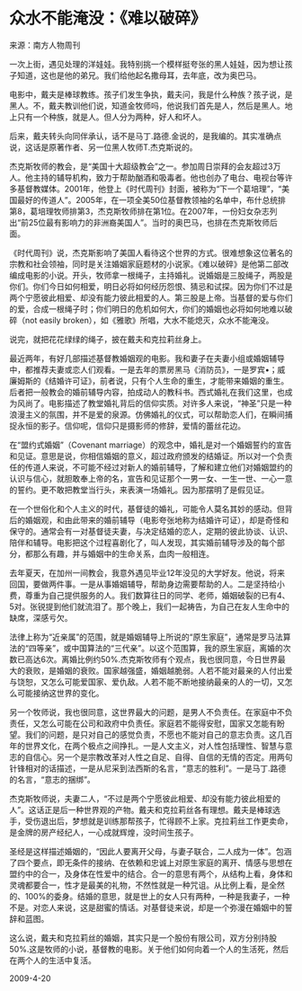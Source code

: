 # 众水不能淹没：《难以破碎》

   来源：南方人物周刊

   一次上街，遇见处理的洋娃娃。我特别挑一个模样挺夸张的黑人娃娃，因为想让孩子知道，这也是他的弟兄。我们给他起名撒母耳，去年底，改为奥巴马。

   电影中，戴夫是棒球教练。孩子们发生争执，戴夫问，我是什么种族？孩子说，是黑人。不，戴夫教训他们说，知道金牧师吗，他说我们首先是人，然后是黑人。地上只有一个种族，就是人。但人分为两种，好人和坏人。

   后来，戴夫转头向同伴承认，话不是马丁.路德.金说的，是我编的。其实准确点说，这话是原著作者、另一位黑人牧师T.杰克斯说的。

   杰克斯牧师的教会，是“美国十大超级教会”之一。参加周日崇拜的会友超过3万人。他主持的辅导机构，致力于帮助酗酒和吸毒者。他也创办了电台、电视台等许多基督教媒体。2001年，他登上《时代周刊》封面，被称为“下一个葛培理”，“美国最好的传道人”。2005年，在一项全美50位基督教领袖的名单中，布什总统排第8，葛培理牧师排第3，杰克斯牧师排在第1位。在2007年，一份妇女杂志列出“前25位最有影响力的非洲裔美国人”。当时的奥巴马，也排在杰克斯牧师后面。

   《时代周刊》说，杰克斯影响了美国人看待这个世界的方式。很难想象这位著名的宗教和社会领袖，同时是关注婚姻家庭题材的小说家。《难以破碎》是他第二部改编成电影的小说。开头，牧师拿一根绳子，主持婚礼。说婚姻是三股绳子，两股是你们。你们今日如何相爱，明日必将如何经历怨恨、猜忌和试探。因为你们不过是两个宁愿彼此相爱、却没有能力彼此相爱的人。第三股是上帝。当基督的爱与你们的爱，合成一根绳子时；你们明日的危机如何大，你们的婚姻也必将如何地难以破碎（not easily broken），如《雅歌》所唱，大水不能熄灭，众水不能淹没。

   说完，就把花花绿绿的绳子，披在戴夫和克拉莉丝身上。

   最近两年，有好几部描述基督教婚姻观的电影。我和妻子在夫妻小组或婚姻辅导中，都推荐夫妻或恋人们观看。一是去年的票房黑马《消防员》，一是罗宾•；威廉姆斯的《结婚许可证》，前者说，只有个人生命的重生，才能带来婚姻的重生。后者把一般教会的婚前辅导内容，拍成动人的教科书。西式婚礼在我们这里，也成为风尚了。电影描述了教堂婚礼背后的信仰实质。对许多人来说，“神圣”只是一种浪漫主义的氛围，并不是爱的泉源。仿佛婚礼的仪式，可以帮助恋人们，在瞬间捕捉永恒的影子。信仰呢，信仰只是摄影师的修辞，爱情的蕾丝花边。

   在“盟约式婚姻”（Covenant marriage）的观念中，婚礼是对一个婚姻誓约的宣告和见证。意思是说，你相信婚姻的意义，超过政府颁发的结婚证。所以对一个负责任的传道人来说，不可能不经过对新人的婚前辅导，了解和建立他们对婚姻盟约的认识与信心，就胆敢奉上帝的名，宣告和见证那个一男一女、一生一世、一心一意的誓约。更不敢把教堂当行头，来表演一场婚礼。因为那摆明了是假见证。

   在一个世俗化和个人主义的时代，基督徒的婚礼，可能令人莫名其妙的感动。但背后的婚姻观，和由此带来的婚前辅导（电影夸张地称为结婚许可证），却是奇怪和保守的。通常会有一对基督徒夫妻，与决定结婚的恋人，定期的彼此协谈、认识、陪伴和辅导。电影把这个过程喜剧化了，叫人发现，其实婚前辅导涉及的每个部分，都那么有趣，并与婚姻中的生命关系，血肉一般相连。

   去年夏天，在加州一间教会，我意外遇见毕业12年没见的大学好友。他说，将来回国，要做两件事。一是从事婚姻辅导，帮助身边需要帮助的人。二是坚持给小费，尊重为自己提供服务的人。我们数算往日的同学、老师，婚姻破裂的已有4、5对。张锐提到他们就流泪了。那个晚上，我们一起祷告，为自己在友人生命中的缺席，深感亏欠。

   法律上称为“近亲属”的范围，就是婚姻辅导上所说的“原生家庭”，通常是罗马法算法的“四等亲”，或中国算法的“三代亲”。以这个范围算，我的原生家庭，离婚的次数已高达6次。离婚比例约50%.杰克斯牧师有个观点，我也很同意，今日世界最大的衰败，是婚姻的衰败。国家越强盛，婚姻越脆弱。人若不能对最亲的人付出爱与饶恕，又怎么可能爱国家、爱仇敌。人若不能不断地接纳最亲的人的一切，又怎么可能接纳这世界的变化。

   另一个牧师说，我也很同意，这世界最大的问题，是男人不负责任。在家庭中不负责任，又怎么可能在公司和政府中负责任。家庭若不能得安慰，国家又怎能有盼望。我们的问题，是只对自己的感觉负责，不愿也不能对自己的意志负责。这几百年的世界文化，在两个极点之间挣扎。一是人文主义，对人性包括理性、智慧与意志的自信心。另一个是宗教改革对人性之自足、自得、自信的无情的否定。用两句针锋相对的话描述，一是从尼采到法西斯的名言，“意志的胜利”。一是马丁.路德的名言，“意志的捆绑”。

   杰克斯牧师说，夫妻二人，“不过是两个宁愿彼此相爱、却没有能力彼此相爱的人”。这话正是后一种世界观的产物。戴夫和克拉莉丝各有理想。戴夫是棒球选手，受伤退出后，梦想就是训练那帮孩子，忙得顾不上家。克拉莉丝工作更卖命，是金牌的房产经纪人，一心成就辉煌，没时间生孩子。

   圣经是这样描述婚姻的，“因此人要离开父母，与妻子联合，二人成为一体”。包涵了四个要点，即无条件的接纳、在依赖和忠诚上对原生家庭的离开、情感与思想在盟约中的合一，及身体在性爱中的结合。合一的意思有两个，从结构上看，身体和灵魂都要合一，性才是最美的礼物，不然性就是一种咒诅。从比例上看，是全然的、100%的委身。结婚的意思，就是世上的女人只有两种，一种是我妻子，一种不是。对恋人来说，这是甜蜜的情话。对基督徒来说，却是一个弥漫在婚姻中的誓辞和蓝图。

   这么说，戴夫和克拉莉丝的婚姻，其实只是一个股份有限公司，双方分别持股50%.这是牧师的小说，基督教的电影。关于他们如何向着一个人的生活死，然后在两个人的生活中复活。

   2009-4-20
